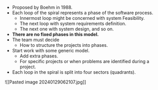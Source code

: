 - Proposed by Boehm in 1988.
- Each loop of the spiral represents a phase of the software process.
	- Innermost loop might be concerned with system Feasibility.
	- The next loop with system requirements definition.
	- The next one with system design, and so on.
- **There are no fixed phases in this model.** 
- The team must decide
	- How to structure the projects into phases.
- Start work with some generic model.
	- Add extra phases.
	- For specific projects or when problems are identified during a project.
- Each loop in the spiral is split into four sectors (quadrants).

![[Pasted image 20240129062107.jpg]]
